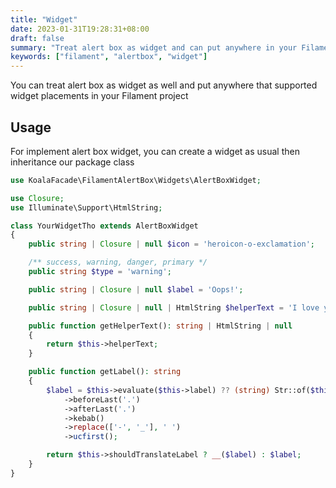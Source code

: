 ```yaml
---
title: "Widget"
date: 2023-01-31T19:28:31+08:00
draft: false
summary: "Treat alert box as widget and can put anywhere in your Filament"
keywords: ["filament", "alertbox", "widget"]
---
```


You can treat alert box as widget as well and put anywhere
that supported widget placements in your Filament project

## Usage

For implement alert box widget, you can create a widget as usual then inheritance our package class

```php
use KoalaFacade\FilamentAlertBox\Widgets\AlertBoxWidget;

use Closure;
use Illuminate\Support\HtmlString;

class YourWidgetTho extends AlertBoxWidget
{
    public string | Closure | null $icon = 'heroicon-o-exclamation';

    /** success, warning, danger, primary */
    public string $type = 'warning';

    public string | Closure | null $label = 'Oops!';

    public string | Closure | null | HtmlString $helperText = 'I love your mom';

    public function getHelperText(): string | HtmlString | null
    {
        return $this->helperText;
    }

    public function getLabel(): string
    {
        $label = $this->evaluate($this->label) ?? (string) Str::of($this->getName())
            ->beforeLast('.')
            ->afterLast('.')
            ->kebab()
            ->replace(['-', '_'], ' ')
            ->ucfirst();

        return $this->shouldTranslateLabel ? __($label) : $label;
    }
}
```
